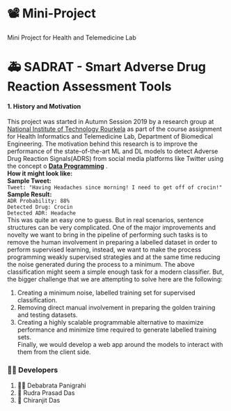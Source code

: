 # 📽️ Mini-Project
Mini Project for Health and Telemedicine Lab 

# 🚑 SADRAT - Smart Adverse Drug Reaction Assessment Tools

#### 1. History and Motivation
This project was started in Autumn Session 2019 by a research group at [National Institute of Technology Rourkela](https://www.nitrkl.ac.in/)
as part of the course assignment for Health Informatics and Telemedicine Lab, Department of Biomedical Engineering. The motivation behind this research is to improve the performance of the state-of-the-art ML and DL models to detect Adverse Drug Reaction Signals(ADRS) from social media platforms like Twitter using the concept o [**Data Programming**](https://arxiv.org/abs/1605.07723#:~:text=We%20therefore%20propose%20a%20paradigm,are%20noisy%20and%20may%20conflict.) .<br>
**How it might look like:** <br>
**Sample Tweet:** <br>
`Tweet: "Having Headaches since morning! I need to get off of crocin!"` <br>
**Sample Result:**<br>
`ADR Probability: 88%`<br>
`Detected Drug: Crocin`<br>
`Detected ADR: Headache`<br>
This was quite an easy one to guess. But in real scenarios, sentence structures can be very complicated.
One of the major improvements and novelty we want to bring in the pipeline of performing such tasks
is to remove the human involvement in preparing a labelled dataset in order to perform supervised learning,
instead, we want to make the process programming weakly supervised strategies and at the same time reducing the noise generated
during the process to a minimum. The above classification might seem a simple enough task for a 
modern classifier. But, the bigger challenge that we are attempting to solve here are the following:<br>
1. Creating a minimum noise, labelled training set for supervised classification.
2. Removing direct manual involvement in preparing the golden training and testing datasets.
3. Creating a highly scalable programmable alternative to maximize performance and minimize time required to 
generate labelled training sets.<br>
Finally, we would develop a web app around the models to interact with them from the client side.

### 🧑‍💻 Developers
1. 🧑‍🎨 Debabrata Panigrahi
2. 🧔 Rudra Prasad Das
3. 👦 Chiranjit Das
